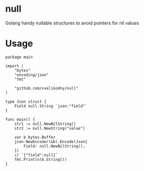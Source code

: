 # null
Golang handy nullable structures to avoid pointers for nil values

# Usage

```golang
package main

import (
	"bytes"
	"encoding/json"
	"fmt"

	"github.com/vvelikodny/null"
)

type Json struct {
	Field null.String `json:"field"`
}

func main() {
	str1 := null.NewNilString()
	str2 := null.NewString("value")

	var b bytes.Buffer
	json.NewEncoder(&b).Encode(Json{
		Field: null.NewNilString(),
	})
	// `{"field":null}`
	fmt.Println(b.String())
}
```
